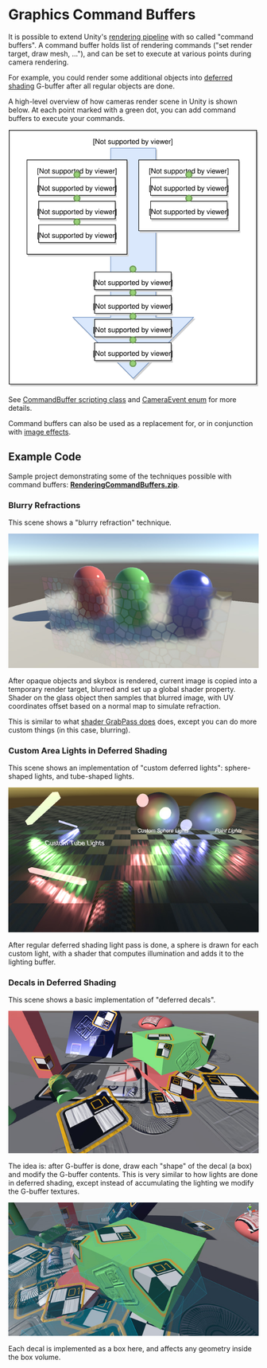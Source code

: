 # Graphics Command Buffers

It is possible to extend Unity's [rendering pipeline](SL-RenderPipeline) with so called "command buffers".
A command buffer holds list of rendering commands ("set render target, draw mesh, ..."), and can be
set to execute at various points during camera rendering.

For example, you could render some additional objects into [deferred shading](RenderTech-DeferredShading)
G-buffer after all regular objects are done.

A high-level overview of how cameras render scene in Unity is shown below. At each point
marked with a green dot, you can add command buffers to execute your commands.

![](../uploads/SL/CameraRenderFlowCmdBuffers.svg)

See [CommandBuffer scripting class](ScriptRef:Rendering.CommandBuffer.html) and
[CameraEvent enum](ScriptRef:Rendering.CameraEvent.html) for more details.

Command buffers can also be used as a replacement for, or in conjunction with [image effects](PostProcessingWritingEffects).


## Example Code

Sample project demonstrating some of the techniques possible with command buffers:
**[RenderingCommandBuffers.zip](../uploads/Examples/RenderingCommandBuffers.zip)**.

### Blurry Refractions

This scene shows a "blurry refraction" technique.

![](../uploads/Main/RenderingCommandBufferBlurryRefraction.jpg)

After opaque objects and skybox is rendered, current image is copied into a temporary
render target, blurred and set up a global shader property. Shader on the glass
object then samples that blurred image, with UV coordinates offset based on a normal map
to simulate refraction.

This is similar to what [shader GrabPass does](SL-GrabPass) does, except
you can do more custom things (in this case, blurring).


### Custom Area Lights in Deferred Shading

This scene shows an implementation of "custom deferred lights": sphere-shaped lights,
and tube-shaped lights.

![](../uploads/Main/RenderingCommandBufferCustomLights.jpg)

After regular deferred shading light pass is done,
a sphere is drawn for each custom light, with a shader that computes illumination
and adds it to the lighting buffer.


### Decals in Deferred Shading

This scene shows a basic implementation of "deferred decals".

![](../uploads/Main/RenderingCommandBufferDecals.jpg)

The idea is: after G-buffer is done, draw each "shape" of the decal (a box)
and modify the G-buffer contents. This is very similar to how lights are done
in deferred shading, except instead of accumulating the lighting
we modify the G-buffer textures.

![](../uploads/Main/RenderingCommandBufferDecalsScene.jpg)

Each decal is implemented as a box here, and affects any geometry inside the box
volume.
